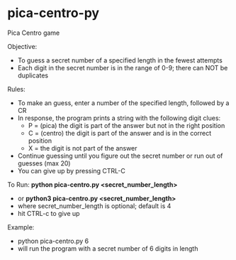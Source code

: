 # pica-centro-py

Pica Centro game

Objective:
* To guess a secret number of a specified length in the fewest attempts
* Each digit in the secret number is in the range of 0-9; there can NOT be duplicates

Rules:
* To make an guess, enter a number of the specified length, followed by a CR
* In response, the program prints a string with the following digit clues:
  * P = (pica) the digit is part of the answer but not in the right position
  * C = (centro) the digit is part of the answer and is in the correct position
  * X = the digit is not part of the answer
* Continue guessing until you figure out the secret number or run out of guesses (max 20)
* You can give up by pressing CTRL-C

To Run:
**python pica-centro.py <secret_number_length>**
* or
**python3 pica-centro.py <secret_number_length>**
* where secret_number_length is optional; default is 4
* hit CTRL-c to give up

Example:
* python pica-centro.py 6
* will run the program with a secret number of 6 digits in length
